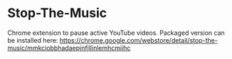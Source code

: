 # Stop-The-Music
Chrome extension to pause active YouTube videos. Packaged version can be installed here: https://chrome.google.com/webstore/detail/stop-the-music/mmkciobbhadaepjnfjllinlemhcmiihc
